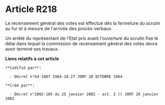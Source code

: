 # Article R218

Le recensement général des votes est effectué dès la fermeture du scrutin au fur et à mesure de l'arrivée des procès-verbaux.

Un arrêté du représentant de l'Etat pris avant l'ouverture du scrutin fixe le délai dans lequel la commission de recensement
général des votes devra avoir terminé ses travaux.

**Liens relatifs à cet article**

	**Codifié par**:

	  - Décret n°64-1087 1964-10-27 JORF 28 OCTOBRE 1964

	**Créé par**:

	  - Décret n°2002-105 du 25 janvier 2002 - art. 2 () JORF 26 janvier 2002
